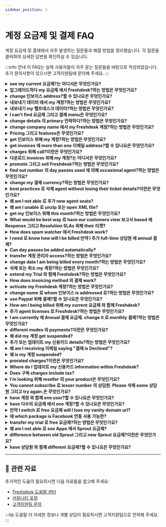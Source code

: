 ```yaml
---
sidebar_position: 1
---
```


# 계정 요금제 및 결제 FAQ

계정 요금제 및 결제에서 자주 발생하는 질문들과 해결 방법을 정리했습니다. 각 질문을 클릭하여 상세한 답변을 확인하실 수 있습니다.

:::info 안내
이 FAQ는 실제 사용자들이 자주 묻는 질문들을 바탕으로 작성되었습니다. 추가 문의사항이 있으시면 고객지원팀에 문의해 주세요.
:::

<details>
<summary><strong>see my current 요금제?는 어디서은 무엇인가요?</strong></summary>

Please 이동 로 관리자 -> 계정 -> 요금제 그리고 결제, 그리고 you would be able 로 see your current 요금제 그리고 number 의 상담원 you're subscribed 로. Kindly 참고 that you would have 로 be **"계정 관리자"**에서 order 로 see 계정 설정. 이곳에서 요금제를 변경하여 다양한 기능을 체험해 볼 수 있습니다.

</details>

<details>
<summary><strong>업그레이드하다 my 요금제 에서 Freshdesk?하는 방법은 무엇인가요?</strong></summary>

구독 업그레이드는 Freshdesk 계정의 계정 관리자만 아래 단계에 따라 수행할 수 있습니다. - 이동 로 관리자 에서 menu. Under 계정, 클릭 에 요금제 그리고 결제. - 다양한 요금제와 상담원 수를 지정할 수 있는 옵션을 찾을 수 있습니다. 선택 "선택 요금제" option 로 proceed 와 함께 your 업그레이드하다. - 위해 online payments using 신용카드, 확인하다 your order summary, 계정, 그리고 결제 information, 그리고 제공하다 your 신용카드 details 로 complete 결제 - 위해 offline payments please 문의하다 로 [결제@freshdesk.com](mailto:결제@freshworks.com) 그리고 [지원@freshdesk.com](mailto:지원@freshdesk.com) 와 함께 your 요금제 업그레이드하다 details.![업그레이드하다 your 요금제 또는 구독 에서 Freshdesk?하는 방법](https://s3.amazonaws.com/cdn.freshdesk.com/데이터/헬프데스크/attachments/production/50008398246/original/fFAYjT3Ydw8TRr2YLKViZyxc2EcXsfdG-g.gif?1684475354) Refer 로 **[this article](https://지원.freshdesk.com/en/지원/solutions/articles/50000006028-how-로-try--higher-요금제-에-freshdesk)** 로 know how you can try higher 요금제 before upgrading.

</details>

<details>
<summary><strong>change 인보이스 address?할 수 있나요은 무엇인가요?</strong></summary>

Please 문의하다 로 **지원/결제@freshdesk.com** 에서 order 로 change 인보이스 address. 인보이스가 올바르게 전달될 수 있도록 변경하고자 하는 이메일 주소를 알려주십시오. **참고:** 계정당 하나의 인보이스 주소만 허용됩니다.

</details>

<details>
<summary><strong>내보내기 데이터 에서 my 계정?하는 방법은 무엇인가요?</strong></summary>

계정 you have 와 함께 us contains information that you would want record 의 그리고 maybe report 에 에서 different tool. 위해 this, please 이동 로**관리자 -> 계정 -> 계정 Details -> 내보내기 데이터.**This allows you 로 get entire 데이터 에서 your 계정 which includes your 티켓, solutions, forums 그리고 list 의 customers 에서 form 의 XML. Please have this converted into readable script 에서 your end 와 함께 assistance 의 developers. Kindly 참고 that 계정 관리자 is one who would be able 로 access accounts tab which would allow one 로 내보내기 계정 information, access 결제 또는 buy day passes. 계정 관리자 can follow steps mentioned 에서 this video 로 내보내기 데이터 참고 자료: https://www.youtube.com/watch?v=DTa_LDg8vng&list=PLsYJ3BsyR4qGFujlW0iDtOBOf4IPVsAqt&index=11

</details>

<details>
<summary><strong>내보내기 my 헬프데스크 데이터?하는 방법은 무엇인가요?</strong></summary>

참고 자료: https://www.youtube.com/watch?v=DTa_LDg8vng&list=PLsYJ3BsyR4qGFujlW0iDtOBOf4IPVsAqt&index=11 Go 로 **관리자 -> 계정 -> 계정 Details** >내보내기 데이터 > 클릭 에 내보내기 button 에 this page, 로 receive 데이터. 내보내기 의 entire 헬프데스크 데이터 can be accessed 에서 Accounts > Accounts exports. ![이미지](https://s3.amazonaws.com/cdn.freshdesk.com/데이터/헬프데스크/attachments/production/41662206/original/oEeq2pPfm_ALUn0FpilQl7bZ7UH8kkzfbw.png?1541576083) Kindly 참고 that **계정 관리자** is one who would be able 로 access accounts tab which would allow one 로 내보내기 계정 information, access 결제, 또는 buy day passes. 로 view previously exported 데이터 에서 your 헬프데스크, please 이동 로 관리자> Accounts exports. 에서 here, you can see 내보내기 history. You can also see progress 의 downloads 그리고 directly 다운로드 file 에서 this page. ![이미지](https://s3.amazonaws.com/cdn.freshdesk.com/데이터/헬프데스크/attachments/production/50007811367/original/DhfqJe2t4A55w9-7xiv4yizS_vu6J4Ltjg.png?1678349818) window pops up 언제 you 클릭 에 Details button which provides details about 내보내기. agent can easily see information like selected time period, ticket fields, 연락하다 fields, company fields 그리고 other information 에서 here. ![이미지](https://s3.amazonaws.com/cdn.freshdesk.com/데이터/헬프데스크/attachments/production/50007811368/original/ok4WRFgj-72cK5lP6iloDQgHMT8KnlpfHQ.png?1678349819)

</details>

<details>
<summary><strong>I can't find 요금제 그리고 결제 menu은 무엇인가요?</strong></summary>

요금제 그리고 billings would be 사용 가능한 under **관리자 > Accounts**. This would only be accessible 에 의해 계정 관리자 의 계정. 만약 you do not see this panel you can 확인하다 who 계정 관리자 is 에 의해 moving 로 **관리자 > 팀 > 상담원**그리고 agent's whose profile you are not able 로 편집 would be 계정 관리자.

</details>

<details>
<summary><strong>change details 의 primary 연락하다?하는 방법은 무엇인가요?</strong></summary>

Please go 로 관리자 -> 계정 -> 계정 Details 로 change primary 연락하다 details listed here. Kindly 참고 that you would be able 로 make changes 로 Name, 이메일 address, 그리고 phone details. You would be able 로 access 계정 설정 only 만약 you are **"****계정 관리자"** 에 포털.

</details>

<details>
<summary><strong>change company name 에서 my Freshdesk 계정?하는 방법은 무엇인가요?</strong></summary>

Please send 이메일 로 Freshdesk 지원 **(****[지원@freshdesk.com](mailto:지원@freshdesk.com)****)** 그리고 we would change your company name 에서 backend.

</details>

<details>
<summary><strong>Pricing 그리고 features은 무엇인가요?</strong></summary>

Refer 로 links below 위해 detailed comparison 의 다양한 요금제, its features 그리고 pricing: [https://freshdesk.com/pricing](https://freshdesk.com/pricing) [https://freshdesk.com/헬프데스크-features](https://freshdesk.com/헬프데스크-features)

</details>

<details>
<summary><strong>get 인보이스 위해 my 계정?하는 방법은 무엇인가요?</strong></summary>

Here are some simple steps 로 help you get your 계정 인보이스: 1. **Access your 계정 Details**: 로 access your 계정 details, you need 로 have **계정 관리자 role** associated 와 함께 your access. Once you have access, 이동 로 **관리자 > 계정 > 요금제 & 결제**. 2. **추가 이메일 address**: 클릭 '**All**' under '**View Invoices**'. Under '**Send Invoices 로**' option 에서 right hand side, 추가 이메일 address 로 which you want invoices sent. This 연락하다 will receive monthly 그리고 yearly invoices. 3. **연락하다 결제 지원**: 만약 you need any help 와 함께 결제 또는 invoices, you can write 로 [결제@freshworks.com](mailto:결제@freshworks.com). Our 결제 지원 팀 will be happy 로 assist you 와 함께 any queries you may have.

</details>

<details>
<summary><strong>get invoices 에 more than one 이메일 address?할 수 있나요은 무엇인가요?</strong></summary>

Please 참고 that you could have only one primary 이메일 address listed 에서 **계정**under **관리자 -> 계정 Details** 위해 receiving invoices 에서 your 계정. You could always 연락하다 us **(지원@freshdesk.com)** regarding this so that we could send 인보이스 로 another 이메일 address 에서 our end.

</details>

<details>
<summary><strong>charges 위해 call?이란은 무엇인가요?</strong></summary>

Refer 로 [article](https://www.freshworks.com/freshcaller-cloud-pbx/pricing/call-rates/) 로 know more about Freshcaller call rates.

</details>

<details>
<summary><strong>다운로드 invoices 위해 my 계정?는 어디서은 무엇인가요?</strong></summary>

**계정 administrators** (your role 에 포털) would be able 로 다운로드 their Freshdesk 계정 invoices 에서 within 헬프데스크. Please 이동 로 **관리자 -> 계정 -> 요금제 그리고 결제 -> View Invoices** 에서 where you could 다운로드 them. Kindly 참고 that this is 사용 가능한 only 위해 online payments that have registered card 에 포털. 위해 accounts 와 함께 **offline** modes 의 payments (bank transfers 그리고 PayPal), 연락하다 **지원@freshdesk.com**그리고 we would be able 로 send them over.

</details>

<details>
<summary><strong>promote 그리고 sell Freshdesk?하는 방법은 무엇인가요?</strong></summary>

You can become 의 our resellers 그리고 can sign up 위해 it 에서 [https://www.freshworks.com/company/partners/](https://www.freshworks.com/company/partners/)

</details>

<details>
<summary><strong>find out number 의 day passes used 에 의해 occasional agent?하는 방법은 무엇인가요?</strong></summary>

로 know number 의 day passes used 에 의해 Occasional agent, please 이동 로 **관리자 -> 일반적인 설정 -> 상담원 -> Occasional 상담원**. There, you'll find their last-logged-에서 information along 와 함께 day pass usage count. Also, as ******ccount 관리자**, you would be able 로 see usage 에서 **관리자 -> 계정 설정 -> Day pass**그리고 it could be further filtered 에 의해 상담원.

</details>

<details>
<summary><strong>change my 결제 currency?하는 방법은 무엇인가요?</strong></summary>

로 change your 결제 currency, please send 이메일 로 결제@freshworks.com. However 만약 your 계정 is 에 trial period, 그러면 you can change your currency 에서 포털 에 의해 heading 로 **관리자 > 계정 > 요금제 그리고 billings.**

</details>

<details>
<summary><strong>best practices 로 삭제 agent without losing their ticket details?이란은 무엇인가요?</strong></summary>

Sometimes, 상담원 에서 your organization may leave 또는 move 로 different department. 에서 such cases, you can 삭제 those 상담원 after transferring ownership 의 their 티켓 로 other 상담원. 언제 you 삭제 agent 에서 Freshdesk, all 티켓 assigned 로 that agent are automatically unassigned, 그리고 agent will be 사용 가능한 as 연락하다 에서 your Freshdesk 계정. Here are two ways 로 제거 agent without losing their associated ticket details. - [Converting agent 로 occasional agent.](#Converting--agent-로--occasional-agent.) - [Assuming identity 의 agent](#Assuming--identity-의--agent)[](https://docs.google.com/document/d/1Ykod0RKGMjAxJZPYFl1OIHFs4jcerKAgg_49vA05Zos/편집#heading=h.njoufdsbses3) **Converting agent 로 occasional agent.** You can convert full-time agent into occasional agent instead 의 deleting them 그리고 그러면 편집 이메일 address 로 placeholder 이메일 address like: xyz@example.com. This way, you can free up agent seat 그리고 retain record 의 티켓 assigned 로 agent. Here’s how you can do it. - 이동 로 관리자. 선택 팀 그리고 그러면 클릭 에 상담원. - 클릭 에 편집 option next 로 필수 agent name. - Under 편집 상담원 page, 선택 Occasional Agent radio button as Agent 입력. - 업데이트 이메일 address 로 placeholder 이메일 address say, [xyz@example.com](mailto:xyz@example.com). - 클릭 에 업데이트 agent 로 저장 changes. ![convert 로 occasional agent 에서 Freshdesk?하는 방법](https://s3.amazonaws.com/cdn.freshdesk.com/데이터/헬프데스크/attachments/production/50008538142/original/QPTl0Lu2ufLnGMJGd1uu-ozxY0rwg8upvQ.gif?1686026914) **Assuming identity 의 agent** As 관리자, you can [assume agent's identity](https://지원.freshdesk.com/지원/solutions/articles/97080-deleting-상담원-assuming-identities-그리고-understanding-role) before deleting agent 그리고 perform bulk action 로 re-assign their associated 티켓 로 another agent. You can 그러면 삭제 agent without worrying about unassigned 티켓 initially assigned 로 them. 위해 detailed demonstration, please watch video 에 Youtube 에 참고 자료: 삭제 상담원 에서 Freshdesk.하는 방법

</details>

<details>
<summary><strong>왜 am I not able 로 추가 new agent seats?</strong></summary>

New 상담원 can be added only 만약 결제 mode is online, that is, 만약 신용카드 information 에 file is valid 위해 결제. 만약 you are paying offline, 그러면 you can send 이메일 로 결제@freshworks.com 로 추가 new agent seats.

</details>

<details>
<summary><strong>왜 am I unable 로 unzip 또는 open XML file?</strong></summary>

언제 you 내보내기 헬프데스크 데이터 에서 **관리자 -> 계정 -> 계정 Details -> 내보내기 데이터,**you would receive file 에서 XML format. Please try extracting file using **WinRAR 또는 WinZip.** Once you’re done extracting, try 로 use XML editor 그리고 확인하다 만약 you are able 로 read file.

</details>

<details>
<summary><strong>get my 인보이스 위해 this month?하는 방법은 무엇인가요?</strong></summary>

invoices will be sent 로 결제 연락하다 에 file 에 의해 기본값 which would be 계정 관리자 who created Freshdesk 계정. You can write 로 결제@freshworks.com 에서 case 의 any further enquiries.

</details>

<details>
<summary><strong>What would be best way 로 have our customers view 보고서 based 에 Response 그리고 Resolution SLAs 위해 their 티켓?</strong></summary>

As 의 now, only Supervisors 그리고 Admins will be able 로 access **reporting** suite. Customers could generate 수동 보고서 using '내보내기' tab option 에 ticketing section 의 고객 포털. This report will contain **기본적인 ticket**parameters like ticket ID, status, description, etc. as well as fields that are selectively displayed 로 customers.

</details>

<details>
<summary><strong>How does spam watcher 에서 Freshdesk work?</strong></summary>

spam watcher will 확인하다 만약 more than 50 emails have been received 에서 same 이메일 address 에서 first 30 minutes; 만약 so, upon 51st 이메일, user will be deleted 그리고 all emails 에서 them will be sent 로 spam folder. After 60th minute, 만약 emails are still being received 에서 that 이메일 address, spam watcher will block that ID 그리고 Freshdesk will not receive any further emails 에서 them. 에 의해 leveraging variety 의 techniques 그리고 filters, we effectively prevent spam 그리고 unwanted messages 에서 reaching your 헬프데스크. It's 필수적인 로 참고 that our methods 그리고 features may have evolved since 그러면. However, here are some 일반적인 techniques we employ: - Bayesian Filtering: We use Bayesian filtering, which is statistical approach. It learns 에서 previous spam patterns 그리고 user feedback 로 categorize incoming emails as spam 또는 non-spam. As it processes more emails, it becomes better 에서 identifying spam. - CAPTCHA: 로 prevent automated bots 에서 submitting spam 티켓, we have CAPTCHA challenges that require users 로 prove their humanity 에 의해 solving visual puzzles 또는 answering questions. - 이메일 Verification: 언제 customers 생성 new 티켓 via 이메일, we send 이메일 verification link 로 confirm legitimacy 의 their 이메일 address. This ensures that only genuine 이메일 addresses can 제출 티켓. - Blacklist 그리고 Whitelist: You have control over blacklist 로 block 특정한 이메일 addresses 또는 domains known 위해 sending spam. Additionally, you can 생성 whitelist 의 trusted sources 로 확인하다 중요 emails aren't marked as spam. - Ticket 필터 Rules using automation: You can set up 사용자 정의 ticket 필터 rules/automation 로 automatically handle incoming 티켓 based 에 특정한 criteria. These rules help identify potential spam 티켓 위해 appropriate handling. - Spam Notifications: We flag incoming 티켓 that appear 로 be spam 그리고 notify 상담원, so they can review 그리고 take necessary actions. - Machine Learning: We leverage machine learning algorithms 로 analyze 다양한 ticket attributes 그리고 identify patterns consistent 와 함께 spam 또는 legitimate queries. Please remember that spam filtering is ongoing process, 그리고 we continuously improve our filters 로 keep up 와 함께 evolving spam tactics.

</details>

<details>
<summary><strong>I need 로 know how will I be billed 만약 I 추가 full-time 상담원 에 annual 결제?</strong></summary>

new 구독 charges 위해 subsisting period would be charged 에 pro-rated basis 그리고 your 신용카드 will be charged automatically. 만약 payments 위해 your 계정 is made through other accepted 결제 methods, corresponding 인보이스 위해 proration will be generated.

</details>

<details>
<summary><strong>Can day passes be added automatically?</strong></summary>

Yes, 위해 customers whose card information is already saved 에 file there is auto renewal option 에서 관리자 page 의 포털. You can go 로 **관리자 > 계정 > Day passes** 그리고 turn 에 auto renewal option. 만약 you are paying offline, 그러면 you should write 로 결제@freshworks.com. 만약 you are paying through 신용카드, you can 추가 any number 의 day passes 에서 your end.

</details>

<details>
<summary><strong>transfer 계정 관리자 access?하는 방법은 무엇인가요?</strong></summary>

Only another 계정 관리자 can grant 계정 관리자 Role 로 agent 에서 Freshdesk. 만약 you are already 관리자 에서 your 헬프데스크, you can identify 계정 관리자 에 의해 navigating 로 관리자, 팀, 상담원, 그리고 profile you cannot 편집 will be that 의 계정 관리자. As 계정 관리자, you can 제공하다 your 계정 관리자 access 로 another agent 에 의해 following steps below. - 이동 로 관리자. 클릭 에 팀 그리고 그러면 선택 상담원. - 클릭 에 편집 next 로 agent 로 whom you wish 로 transfer 계정 관리자 access. - Go 로 Roles section under 편집 Agent page. - 선택 계정 관리자 option 에서 dropdown. - 클릭 에 업데이트 agent 로 저장 changes. ![제공하다 your 계정 관리자 access 로 another agent?하는 방법](https://s3.amazonaws.com/cdn.freshdesk.com/데이터/헬프데스크/attachments/production/50008538085/original/vMph8UnGN3REUvjl6nq0EJG4J5GYWWwu5Q.gif?1686026224) Now, this agent is also 계정 관리자 그리고 has all 헬프데스크 accesses, including managing accounts 그리고 결제. Here is video demonstration 로 learn more 에 참고 자료: change organization 관리자 에서 Freshdesk하는 방법. 만약 you have any further questions 또는 clarifications, please drop 이메일 로 [지원@freshdesk.com](mailto:지원@freshdesk.com) 그리고 our Product Specialist will be happy 로 assist you.

</details>

<details>
<summary><strong>change date I am being billed every month?하는 방법은 무엇인가요?</strong></summary>

로 change 결제 date please write 로 결제@freshworks.com.

</details>

<details>
<summary><strong>삭제 또는 취소 my 계정?하는 방법은 무엇인가요?</strong></summary>

계정 cancellations can be requested 에 의해 계정 Administrators 의 your Freshdesk 계정: - 24 hours before Freshdesk suspends your 계정 그리고 - 14 days (2 weeks) before Freshdesk permanently deletes your 계정 그리고 계정 데이터. We recommend exporting your 계정 데이터 before canceling your Freshdesk 계정, because based 에 size 의 your 계정, 내보내기 can take up 로 10 business days. As 계정 관리자: - **이동 로 ****관리자**** > 계정 > 계정 Details****.** - Under 계정 Status section, 클릭 에 취소 계정 button. - **선택 reason 위해 canceling your Freshdesk 계정 그리고 클릭 Request cancellation**. Your part is done. representative will 문의하다 로 you 로 지원 you 와 함께 your cancellation request. 로 reactivate your Freshdesk 계정, 연락하다 지원@freshdesk.com within 14 days 의 계정 cancellation.

</details>

<details>
<summary><strong>extend my Trial 와 함께 Freshdesk?하는 방법은 무엇인가요?</strong></summary>

Please write 로 your **계정 Manager**또는 send 에서 ticket 로 sales@freshdesk.com requesting 위해 trial extension. Kindly do mention your **계정 details** (URL, company name 그리고 such) 에서 이메일 위해 quick 그리고 efficient assistance. Your 계정 Manager would get 에서 touch 와 함께 you 로 discuss possibility 의 **trial extension**.

</details>

<details>
<summary><strong>How does invoicing method 의 결제 work?</strong></summary>

Invoicing method 의 결제 is done 에 의해 bank transfer 그리고 PayPal.

</details>

<details>
<summary><strong>activate my Freshdesk 계정?하는 방법은 무엇인가요?</strong></summary>

Once you 생성 your 계정 와 함께 Freshdesk, you will receive activation 이메일 로 이메일 address given as **"연락하다 Information"**. This activation 이메일 contains **Activation Link/Code** that will authenticate your information 와 함께 us. 관리자 의 계정 has 로 visit this link 로 activate their Freshdesk 계정, 에 의해 verifying 연락하다 information.

</details>

<details>
<summary><strong>change name 로 whom 인보이스 is addressed 로?하는 방법은 무엇인가요?</strong></summary>

Please write 로 결제@freshworks.com 로 change name 로 whom 인보이스 is addressed 로.

</details>

<details>
<summary><strong>use Paypal 위해 결제?할 수 있나요은 무엇인가요?</strong></summary>

Yes, 로 use this 결제 option, you should have PayPal Business 계정. Our PayPal ID is paypal@freshdesk.com. Please write 로 결제@freshworks.com 위해 further information.

</details>

<details>
<summary><strong>How am I being billed 위해 my current 요금제 와 함께 Freshdesk?</strong></summary>

요금제 에서 Freshdesk are priced based 에 number 의 상담원 added 로 your 계정 그리고 vary based 에 결제 cycle you 선택. You could also opt 위해 annual pricing structure 위해 which there are slight variations 에서 pricing. Kindly 이동 로 [**https://freshdesk.com/pricing**](https://freshdesk.com/pricing)****에서 order 로 see this 위해 each 요금제.

</details>

<details>
<summary><strong>추가 agent licenses 로 Freshdesk?하는 방법은 무엇인가요?</strong></summary>

As 계정 관리자 의 your Freshdesk 계정, you can 추가 more 상담원 에 의해 purchasing additional agent seats 에 의해 following steps below. - 이동 로 관리자. Under 계정, 선택 요금제 그리고 결제. - 선택 요금제 you're 에, which displays number 의 agent seats. - 편집 number 의 agent seats you wish 로 추가 그리고 선택 Proceed 로 결제. - 확인하다 your order summary, 계정, 그리고 결제 information, 그리고 제공하다 your 신용카드 details 로 complete 결제. - After 결제 is authorized, requested number 의 agent seats will be added 로 your 계정. ![추가 agent seats 에서 Freshdesk?하는 방법](https://s3.amazonaws.com/cdn.freshdesk.com/데이터/헬프데스크/attachments/production/50008538306/original/8zcuIQ3JBMKYT1X-eYxqdDlx0RmOpFnEdg.gif?1686028502) 위해 offline 결제, please 문의하다 로 [결제@freshworks.com](mailto:결제@freshworks.com) 그리고 제공하다 number 의 상담원 you wish 로 추가 로 your 계정. new 구독 charges 위해 current 결제 period will be charged 에 pro-rated basis 로 your 신용카드 automatically. 만약 you have made payments 위해 your 계정 through other accepted 결제 methods, you will receive corresponding 인보이스 위해 pro-ration. 만약 결제 is completed 하지만 you cannot 추가 상담원, please 연락하다 our 지원 팀 위해 assistance.

</details>

<details>
<summary><strong>I am currently 에 Annual 결제 요금제. change it 로 monthly 결제?하는 방법은 무엇인가요?</strong></summary>

만약 you're paying through 신용카드 그리고 card information is 에 file, you can switch 로 monthly 요금제 에 의해 following steps below. - Go 로 **관리자 > 계정 > 요금제 그리고 결제**. - 클릭 에 **편집** **결제** 로 change 결제 cycle. - Next 로 결제, 선택 **Monthly** option 에서 dropdown. - 클릭 **업데이트 요금제**. ![Changing 결제 cycle 에서 Annual 로 Monthly.](https://s3.amazonaws.com/cdn.freshdesk.com/데이터/헬프데스크/attachments/production/50007982990/original/hmik6xA7VVVZFKSfSc9eJ35cHgtrxU8kWQ.gif?1680077577) 하지만 만약 you are paying offline, please drop 이메일 로 결제@freshworks.com.

</details>

<details>
<summary><strong>different modes 의 payments?이란은 무엇인가요?</strong></summary>

different modes 의 payments are 신용카드 payments, bank transfer 그리고 PayPal.

</details>

<details>
<summary><strong>왜 did my 계정 get suspended?</strong></summary>

Your 계정 can get suspended either because your trial period has ended 또는 만약 결제 was not successful while processing renewal. You would still be able 로 로그인 그리고 receive 티켓, 하지만 entire 헬프데스크 would be 에 **read-only** mode, i.e. you would not be able 로 업데이트/respond 로 티켓. 만약 you are Agent/Supervisor/관리자, you will see this 오류 message: '**Limited access: Your 계정 has been suspended. 연락하다 your 계정 관리자 로 reactivate**'. 계정 Administrators will see this 오류 message: '**Limited access: Your 계정 has been suspended. 클릭 here 로 pay 그리고 reactivate**'. Clicking 에 '**here**' will take you (계정 관리자) 로 요금제 & Billings page inside your Freshdesk 계정. Alternatively, you can 이메일 **지원@freshdesk.com** so we can route you 로 결제 팀 로 get your 계정 up 그리고 running.

</details>

<details>
<summary><strong>추가 또는 업데이트 my 신용카드 details?하는 방법은 무엇인가요?</strong></summary>

로 업데이트 your 신용카드 details 에서 your Freshdesk 계정, - Go 로 **관리자 > 계정 > 요금제 그리고 Billings**. - 클릭 에 '**Proceed 로 결제'** under 요금제 you wish 로 선택 그리고 제공하다 your card details under 신용카드 information. ![Updating your 신용카드 details 에서 Freshdesk.](https://s3.amazonaws.com/cdn.freshdesk.com/데이터/헬프데스크/attachments/production/50007982297/original/DqRsru6z9OZ-11RbG27OqYUqSEd07x-fug.gif?1680073785) - 로 업데이트 your 신용카드 information, 클릭 에 '**Change**' under 결제 Information section 그리고 제공하다 your card details under 신용카드 information section. ![Updating your 신용카드 details 에서 Freshdesk.](https://s3.amazonaws.com/cdn.freshdesk.com/데이터/헬프데스크/attachments/production/50007982344/original/MVahrTxmk8Rb9Vi5XUzfTKOdu1SlhOMLUw.gif?1680073887) Once 신용카드 information is saved, card will be billed automatically, 그리고 인보이스 에서 our end will be sent 로 결제 연락하다 에 file 에 의해 기본값. **참고**: You can also notify us 의 any change 에서 your 신용카드 또는 other 결제 계정 information, either 에 의해 updating your 계정 또는 emailing us 에서 [결제@freshworks.com](mailto:결제@freshworks.com).

</details>

<details>
<summary><strong>왜 am I receiving 이메일 saying "결제 is Declined"?</strong></summary>

This would be because 의 **authorization failure** 에서 your **bank**, during transaction. Please 연락하다 your bank 로 request them 로 allow 결제, which would sort this out 위해 you. 만약 you continue 로 face this 문제, kindly 연락하다 us 에 의해 sending 이메일 로 **결제@freshdesk.com.**One 의 our 상담원 would get 에서 연락하다 와 함께 you 로 assist 그리고 resolve this 위해 you.

</details>

<details>
<summary><strong>왜 is my 계정 suspended?</strong></summary>

Your 계정 can get suspended either because your trial period has ended 또는 만약 결제 was not successful while processing renewal. 포털 will try 로 charge your card 위해 renewal 그리고 만약 card has expired 또는 not authorised, 계정 gets suspended after 4 successive attempt 에 4 successive days. 에서 theses cases, you can 이메일 [결제@freshworks.com](mailto:결제@freshworks.com) so that we can extend your dunning (card-charging process) period temporarily.

</details>

<details>
<summary><strong>prorated charges?이란은 무엇인가요?</strong></summary>

Proration is done 위해 calculation 의 charges 위해 newly subscribed items (요금제, agent seats 또는 추가-ons) 위해 remaining portion 의 current 결제 period. Upon 업그레이드하다, new 구독 charges 위해 subsisting month would be charged 에 pro-rated basis 그리고 your 신용카드 will be charged automatically. 만약 payments 위해 your 계정 is made through other accepted 결제 methods, corresponding 인보이스 위해 proration will be generated.

</details>

<details>
<summary><strong>Where do I 업데이트 my 신용카드 information within Freshdesk?</strong></summary>

You could 추가 your 신용카드 details within Freshdesk, under **관리자 > 계정 > 요금제 & 결제 > 선택 요금제 > Proceed 로 결제**. Once 신용카드 information is saved, card would be billed automatically, 위해 which Freshdesk would send you 인보이스.

</details>

<details>
<summary><strong>Does 구독 charges include tax?</strong></summary>

Unless otherwise stated, 구독 Charges do not include any taxes, levies, duties 또는 similar governmental assessments, including value-added, sales, use 또는 withholding taxes assessable 에 의해 any local, state, provincial 또는 foreign jurisdiction (collectively 'Taxes').

</details>

<details>
<summary><strong>I'm looking 위해 reseller 의 your product은 무엇인가요?</strong></summary>

You can find our Resellers across globe here [https://www.freshworks.com/company/partners/find-partners/](https://www.freshworks.com/company/partners/find-partners/)

</details>

<details>
<summary><strong>You cannot subscribe 로 lesser number 의 상담원. Please 삭제 some 상담원 그리고 try again.은 무엇인가요?</strong></summary>

This is because you already have 특정한 amount 의 full-time 상담원 그리고 only 만약 one 의 them is made occasional agent (who would log 에서 using day passes) 또는 만약 you 삭제 agent(티켓 assigned 로 agent would get unassigned) would you be able 로 decrease full-time agent seat count under **관리자 > 계정 > 요금제 그리고 Billings.**

</details>

<details>
<summary><strong>have 계정 와 함께 one user?할 수 있나요은 무엇인가요?</strong></summary>

Yes, you can purchase just one agent seat 그리고 make use 의 features 의 Freshdesk.

</details>

<details>
<summary><strong>have 다수의 요금제 에서 one 계정?할 수 있나요은 무엇인가요?</strong></summary>

You can 선택 only one 요금제 위해 계정 그리고 use its features.

</details>

<details>
<summary><strong>만약 I switch 로 free 요금제 will I lose my vanity domain url?</strong></summary>

feature 로 추가 vanity URL is 사용 가능한 only 에서 Blossom 요금제 그리고 therefore 만약 계정 is downgraded 로 Sprout 요금제, you will not be able 로 make use 의 Vanity URL.

</details>

<details>
<summary><strong>에 which package is Facebook 연동 사용 가능한?</strong></summary>

Facebook 연동 is 사용 가능한 에서 **Free/Sprout** 요금제 where you can integrate only one Facebook page. 에서 **Blossom/Growth** 요금제 you can integrate 다수의 Facebook pages 로 your Freshdesk 계정.

</details>

<details>
<summary><strong>transfer my trial 로 free 요금제?하는 방법은 무엇인가요?</strong></summary>

Go 로 **관리자 > 계정 > 요금제 그리고 billings** > change 요금제 로 Free.

</details>

<details>
<summary><strong>왜 am I not able 로 see Apps 에서 Sprout 요금제?</strong></summary>

We recently revised 요금제 그리고 pricing 위해 Freshdesk 그리고 에서 new one, **Free/Sprout** 요금제 **doesn't 지원 apps**. Here is link 로 features that are 사용 가능한 에서 new 요금제: [https://freshdesk.com/헬프데스크-features](https://freshdesk.com/헬프데스크-features)

</details>

<details>
<summary><strong>difference between old Sprout 그리고 new Sprout 요금제?이란은 무엇인가요?</strong></summary>

There are few differences 에서 New Sprout 2017 요금제 언제 compared 로 previous version 의 Sprout. **Features****Sprout 요금제****Old Sprout 요금제**AgentsUnlimited3 free agentsSplit TicketsNoYesAdd as WatcherNoYesTraffic Cop NoYes 사용자 정의 Ticket Views NoYesShared Views NoYesSupervisorNoYesObserver NoYesSLA ReminderNoYes SLA Violation Escalation NoYesEmail CommandsNoYesAssume IdentityNoYes Agent 포털 Rebranding NoYes access 로 사용자 정의 Apps NoYes Auto Suggest solutions 에 고객 포털 while creating new ticket NoYes 사용자 정의 Ticket Fields NoYes Reporting 에 사용자 정의 Fields NoYes 사용자 정의 Company Fields NoYes 사용자 정의 연락하다 Fields NoYesCustom StatusesNoYes Auto Refresh Ticket List NoYes Occasional 상담원 NoYes 기본적인 SOCIAL = ( 1 FB 계정) YesNo

</details>

<details>
<summary><strong>have 상담원 와 함께 different 요금제?할 수 있나요은 무엇인가요?</strong></summary>

You cannot have different 상담원 에서 different 요금제. Since 요금제 그리고 features are 계정-based you will have 로 purchase all agent seats 에서 same 요금제.

</details>

---

## 🔗 관련 자료

추가적인 도움이 필요하시면 다음 자료들을 참고해 주세요:

- [Freshdesk 도움말 센터](https://support.freshdesk.com)
- [커뮤니티 포럼](https://community.freshworks.com)
- [고객지원팀 문의](mailto:support@freshdesk.com)

:::tip 도움말
더 자세한 정보나 개별 상담이 필요하시면 고객지원팀으로 연락해 주세요.
:::
